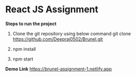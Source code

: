 # React JS Assignment

<b>Steps to run the project</b>

1.  Clone the git repository using below command
    git clone https://github.com/Deepraj0502/Brunel.git

2.  npm install

3.  npm start

<b>Demo Link</b>
<a href="https://brunel-assignment-1.netlify.app" target="_blank">https://brunel-assignment-1.netlify.app</a>
